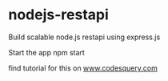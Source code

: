 # nodejs-restapi
Build scalable node.js restapi using express.js

Start the app 
npm start

find tutorial for this on www.codesquery.com
